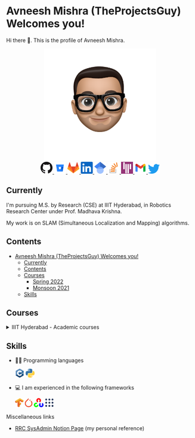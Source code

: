 # Avneesh Mishra (TheProjectsGuy) Welcomes you!

Hi there 👋. This is the profile of Avneesh Mishra.

<div align="center">
<img src="./assets/me.png" alt="A photo of me that didn't render" width="300" />
<br>
<a href="https://github.com/TheProjectsGuy">
    <img src="./assets/logos/github-mark-32px.png" alt="GH" width="32" style="background-color:white" />
</a>
<a href="https://bitbucket.org/TheProjectsGuy/">
    <img src="./assets/logos/bitbucket-logo-64px.png" alt="BB" width="32" style="background-color:white" />
</a>
<a href="https://gitlab.com/TheProjectsGuy">
    <img src="./assets/logos/gitlab-logo-64px.png" alt="GL" width="32" style="background-color:white" />
</a>
<a href="https://www.linkedin.com/in/avneesh-mishra/">
    <img src="./assets/logos/linkedin-logo-34px.png" alt="LN" width="32" style="background-color:white" />
</a>
<a href="https://scholar.google.com/citations?user=OZ0j8l4AAAAJ&hl=en">
    <img src="./assets/logos/google-scholar-logo.png" alt="GS" width="32" style="background-color:white" />
</a>
<a href="https://stackoverflow.com/users/5836037/avneesh-mishra">
    <img src="assets/logos/stackoverflow-logo.png" alt="SO" width="32" style="background-color:white" />
</a>
<a href="https://gitter.im/TheProjectsGuy">
    <img src="./assets/logos/gitter-logo-50px.png" alt="GT" width="32" style="background-color:white" />
</a>
<a href="mailto:123avneesh+ghme@gmail.com?subject=Hey Avneesh">
    <img src="./assets/logos/gmail-logo-64px.png" alt="GM" width="32" style="background-color:white" />
</a>
<a href="https://twitter.com/123avneesh">
    <img src="./assets/logos/twitter-logo.png" alt="T" width="32" style="background-color:white" />
</a>
</div>

## Currently

I'm pursuing M.S. by Research (CSE) at IIIT Hyderabad, in Robotics Research Center under Prof. Madhava Krishna.

My work is on SLAM (Simultaneous Localization and Mapping) algorithms.

## Contents

- [Avneesh Mishra (TheProjectsGuy) Welcomes you!](#avneesh-mishra-theprojectsguy-welcomes-you)
    - [Currently](#currently)
    - [Contents](#contents)
    - [Courses](#courses)
        - [Spring 2022](#spring-2022)
        - [Monsoon 2021](#monsoon-2021)
    - [Skills](#skills)

## Courses

<!-- From: https://gist.github.com/pierrejoubert73/902cc94d79424356a8d20be2b382e1ab -->
<details>
    <summary> IIIT Hyderabad - Academic courses </summary>

### Spring 2022

- [CS7.505 - Computer Vision](https://github.com/TheProjectsGuy/CV22-CS7.505)
- [EC9.404 - Independent Study](https://github.com/TheProjectsGuy/IS_RPN22-EC9.404)
- [EC4.402 - Introduction to UAV Design](https://github.com/TheProjectsGuy/UAV22-EC4.402)

### Monsoon 2021

- [CS7.403 - Statistical Methods in AI](https://github.com/TheProjectsGuy/SMAI21-CS7.403)
- [CS7.503 - Mobile Robotics](https://github.com/TheProjectsGuy/MR21-CS7.503)
- [EC4.401 - Robotics: Dynamics and Control](https://github.com/TheProjectsGuy/RDC21-EC4.401)

</details>

## Skills

- 👨‍💻 Programming languages

    <img src="./assets/logos/cpp.png" height=24 alt="C++" style="background-color:white" />
    <img src="./assets/logos/python.png" height=24 alt="C++" style="background-color:white" />

- 💻 I am experienced in the following frameworks

    <img src="./assets/logos/tensorflow-logo.png" height=24 alt="TensorFlow" style="background-color:white" />
    <img src="./assets/logos/pytorch-logo.png" height=24 alt="TensorFlow" style="background-color:white" />
    <img src="./assets/logos/opencv-logo.png" height=24 alt="OpenCV" style="background-color:white" />
    <img src="./assets/logos/ros-logo.png" height=24 alt="ROS" style="background-color:white" />

Miscellaneous links

- [RRC SysAdmin Notion Page](https://www.notion.so/RRC-System-Administrator-s-Guide-c8954b4a4bc04b2f8e17fd0e9f8086cd) (my personal reference)

<!-- My stats (from [anuraghazra/github-readme-stats](https://github.com/anuraghazra/github-readme-stats))

<div align="center">

[![Avneesh's GitHub stats](https://github-readme-stats.vercel.app/api?username=TheProjectsGuy)](https://github.com/TheProjectsGuy/github-readme-stats)

</div> -->

<!--
From: https://github.com/anuraghazra/github-readme-stats
[![Top Languages](https://github-readme-stats.vercel.app/api/top-langs/?username=TheProjectsGuy)](https://github.com/TheProjectsGuy)
-->

<!--
**TheProjectsGuy/TheProjectsGuy** is a ✨ _special_ ✨ repository because its `README.md` (this file) appears on your GitHub profile.

Here are some ideas to get you started:

- 🔭 I’m currently working on ...
- 🌱 I’m currently learning ...
- 👯 I’m looking to collaborate on ...
- 🤔 I’m looking for help with ...
- 💬 Ask me about ...
- 📫 How to reach me: ...
- 😄 Pronouns: ...
- ⚡ Fun fact: ...
-->
